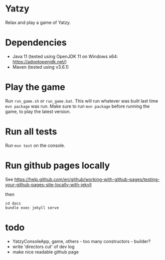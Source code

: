 # Yatzy

Relax and play a game of Yatzy.

# Dependencies

- Java 11 (tested using OpenJDK 11 on Windows x64: https://adoptopenjdk.net/)
- Maven (tested using v3.6.1)

# Play the game

Run `run_game.sh` or `run_game.bat`. This will run whatever was built
last time `mvn package` was run. Make sure to run `mvn package` before
running the game, to play the latest version.

# Run all tests

Run `mvn test` on the console.

# Run github pages locally

See https://help.github.com/en/github/working-with-github-pages/testing-your-github-pages-site-locally-with-jekyll

then

    cd docs
    bundle exec jekyll serve

# todo

- YatzyConsoleApp, game, others - too many constructors - builder?
- write 'directors cut' of dev log
- make nice readable github page
